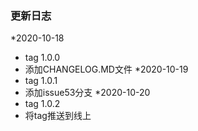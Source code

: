 ### 更新日志

*2020-10-18 
 * tag 1.0.0
 * 添加CHANGELOG.MD文件
*2020-10-19
 * tag 1.0.1
 * 添加issue53分支
*2020-10-20
 * tag 1.0.2
 * 将tag推送到线上 
